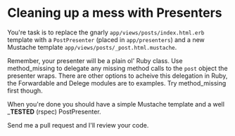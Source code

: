 # Cleaning up a mess with Presenters

You're task is to replace the gnarly `app/views/posts/index.html.erb` template with a `PostPresenter` (placed in `app/presenters`) and a new Mustache template `app/views/posts/_post.html.mustache`.

Remember, your presenter will be a plain ol' Ruby class. Use method_missing to delegate any missing method calls to the `post` object the presenter wraps. There are other options to acheive this delegation in Ruby, the Forwardable and Delege modules are to examples. Try method_missing first though.

When you're done you should have a simple Mustache template and a well ___TESTED__ (rspec) PostPresenter.

Send me a pull request and I'll review your code.

